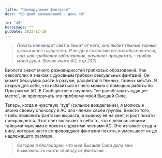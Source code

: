 ```yaml
---
title: "Препоручение фантазий"
desc: "90 дней размышлений - день 49"

id: "49"
heroImage: ""
pubDate: 2023-12-10
---
```

> _Похоть ненавидит свет и бежит от него; она любит тёмные тайные уголки моего
> существа. И когда я позволяю ей там обосноваться, она, как грибковое
> заболевание, начинает процветать – грибок моей души._ _(Белая книга АС,
> стр.202)_

Биологи знают много разновидностей грибковых образований. Как сексоголик я
знаком с духовным грибком сексуальных фантазий. Он может бесшумно расти в
разуме, расцветая в тёмных, тайных местах. Я открыл для себя, что избавиться
от него можно с помощью работы по Программе АС. В Сообществе я научился “не
расчёсывать зудящее место”, но препоручать эту проблему моей Высшей Силе.

Теперь, когда я чувствую “зуд” (сильное вожделение), я молюсь и звоню своему
спонсору в АС или членам своей группы. Вместо того, чтобы позволить фантазии
вырасти, я вывожу её на свет, и рост похоти прекращается. Этот свет включает в
себя то, что я делюсь своими тайными мыслями о похоти с другими членами АС.
Это изгоняет стыд и вину, которые часто сопровождают фантазии похоти, и
уменьшает их до надлежащего размера.

> _Сегодня я благодарен, что моя Высшая Сила дала мне возможность найти
> свободу от фантазий._

